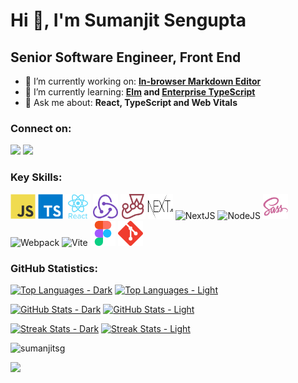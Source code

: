 Hi 👋, I'm Sumanjit Sengupta
==================================
Senior Software Engineer, Front End
-----------------------------------
- 🔭 I’m currently working on: **[In-browser Markdown Editor](https://github.com/sumanjitsg/markdown-editor)**
- 🌱 I’m currently learning: **[Elm](https://frontendmasters.com/courses/intro-elm/) and [Enterprise TypeScript](https://frontendmasters.com/courses/enterprise-typescript/)**
- 💬 Ask me about: **React, TypeScript and Web Vitals**

### Connect on:
<p align="left">
  <a href="https://www.linkedin.com/in/sumanjitsg" target="_blank"><img src="https://img.shields.io/badge/LinkedIn-0077B5?style=for-the-badge&logo=linkedin&logoColor=white" target="_blank"></a>
  <a href = "mailto:sumanjitsengupta08@gmail.com"><img src="https://img.shields.io/badge/-Gmail-%23333?style=for-the-badge&logo=gmail&logoColor=white" target="_blank"></a>
</p>

### Key Skills:

<p align="left">
<img src="https://raw.githubusercontent.com/teamedwardforever/Readme-Generator/71f25dd8b98329b168142a6b782a107b75eab178/svg/Skills/Languages/javascript-original.svg" alt="Javascript" width="40" height="40"/>
<img src="https://raw.githubusercontent.com/teamedwardforever/Readme-Generator/71f25dd8b98329b168142a6b782a107b75eab178/svg/Skills/Languages/typescript-original.svg" alt="Typescript" width="40" height="40"/>

<img src="https://raw.githubusercontent.com/teamedwardforever/Readme-Generator/71f25dd8b98329b168142a6b782a107b75eab178/svg/Skills/Frontend/react-original-wordmark.svg" alt="React" width="40" height="40"/>
<img src="https://raw.githubusercontent.com/teamedwardforever/Readme-Generator/71f25dd8b98329b168142a6b782a107b75eab178/svg/Skills/Frontend/redux-original.svg" alt="Redux" width="40" height="40"/>

<img src="https://raw.githubusercontent.com/teamedwardforever/Readme-Generator/71f25dd8b98329b168142a6b782a107b75eab178/svg/Skills/Testing/jestjsio-icon.svg" alt="Jestjsio" width="40" height="40"/>

<img src="https://raw.githubusercontent.com/teamedwardforever/Readme-Generator/71f25dd8b98329b168142a6b782a107b75eab178/svg/Skills/Static/nextjs-2.svg#gh-light-mode-only" alt="NextJS" width="40" height="40"/>
<img src="https://raw.githubusercontent.com/danielcranney/readme-generator/main/public/icons/skills/nextjs-colored-dark.svg#gh-dark-mode-only" alt="NextJS" width="40" height="40" />

<img src="https://raw.githubusercontent.com/danielcranney/readme-generator/main/public/icons/skills/nodejs-colored.svg" alt="NodeJS" width="40" height="40" />

<img src="https://raw.githubusercontent.com/teamedwardforever/Readme-Generator/71f25dd8b98329b168142a6b782a107b75eab178/svg/Skills/Frontend/sass-original.svg" alt="Sass" width="40" height="40"/>

<img src="https://raw.githubusercontent.com/danielcranney/readme-generator/main/public/icons/skills/webpack-colored.svg" alt="Webpack" width="40" height="40" />
<img src="https://raw.githubusercontent.com/danielcranney/readme-generator/main/public/icons/skills/vite-colored.svg" width="40" height="40" alt="Vite" />

<img src="https://raw.githubusercontent.com/teamedwardforever/Readme-Generator/71f25dd8b98329b168142a6b782a107b75eab178/svg/Skills/Software/figma-icon.svg" alt="Figma" width="40" height="40"/>

<img src="https://raw.githubusercontent.com/teamedwardforever/Readme-Generator/71f25dd8b98329b168142a6b782a107b75eab178/svg/Skills/Other/git-scm-icon.svg" alt="Git" width="40" height="40"/>
</p>

### GitHub Statistics:

[![Top Languages - Dark](https://github-readme-stats-rose-three-39.vercel.app/api/top-langs/?username=sumanjitsg&layout=compact&hide=c,c%2B%2B,kotlin,html,vim%20script,makefile,shell&langs_count=6&size_weight=0.5&count_weight=0.5&theme=onedark#gh-dark-mode-only)](https://github-readme-stats-rose-three-39.vercel.app/api/top-langs/?username=sumanjitsg&layout=compact&hide=c,c%2B%2B,kotlin,html,vim%20script,makefile,shell&langs_count=6&size_weight=0.5&count_weight=0.5&theme=onedark#gh-dark-mode-only)
[![Top Languages - Light](https://github-readme-stats-rose-three-39.vercel.app/api/top-langs/?username=sumanjitsg&layout=compact&hide=c,c%2B%2B,kotlin,html,vim%20script,makefile,shell&langs_count=6&size_weight=0.5&count_weight=0.5&theme=graywhite#gh-light-mode-only)](https://github-readme-stats-rose-three-39.vercel.app/api/top-langs/?username=sumanjitsg&layout=compact&hide=c,c%2B%2B,kotlin,html,vim%20script,makefile,shell&langs_count=6&size_weight=0.5&count_weight=0.5&theme=graywhite#gh-light-mode-only)


[![GitHub Stats - Dark](https://github-readme-stats-rose-three-39.vercel.app/api?username=sumanjitsg&show_icons=true&locale=en&hide=contribs&theme=onedark#gh-dark-mode-only)](https://github-readme-stats-rose-three-39.vercel.app/api?username=sumanjitsg&show_icons=true&locale=en&hide=contribs&theme=onedark#gh-dark-mode-only)
[![GitHub Stats - Light](https://github-readme-stats-rose-three-39.vercel.app/api?username=sumanjitsg&show_icons=true&locale=en&hide=contribs&theme=graywhite#gh-light-mode-only)](https://github-readme-stats-rose-three-39.vercel.app/api?username=sumanjitsg&show_icons=true&locale=en&hide=contribs&theme=graywhite#gh-light-mode-only)


[![Streak Stats - Dark](https://github-readme-streak-stats.herokuapp.com/?user=sumanjitsg&mode=weekly&theme=onedark#gh-dark-mode-only)](https://github-readme-streak-stats.herokuapp.com/?user=sumanjitsg&mode=weekly&theme=onedark#gh-dark-mode-only)
[![Streak Stats - Light](https://github-readme-streak-stats.herokuapp.com/?user=sumanjitsg&mode=weekly&theme=graywhite#gh-light-mode-only)](https://github-readme-streak-stats.herokuapp.com/?user=sumanjitsg&mode=weekly&theme=graywhite#gh-light-mode-only)


<p align="left">
  <img src="https://komarev.com/ghpvc/?username=sumanjitsg&label=Profile%20views&color=0e75b6&style=for-the-badge" alt="sumanjitsg" />
</p>

<img src="https://raw.githubusercontent.com/Trilokia/Trilokia/379277808c61ef204768a61bbc5d25bc7798ccf1/bottom_header.svg" />
